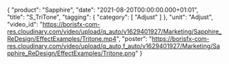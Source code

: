 {
   "product": "Sapphire",
   "date": "2021-08-20T00:00:00.000+01:01",  
   "title": "S_TriTone",
   "tagging": {
   "category": [
      "Adjust"
    ]
   },
   "unit": "Adjust",
   "video_id": "https://borisfx-com-res.cloudinary.com/video/upload/q_auto/v1629401927/Marketing/Sapphire_ReDesign/EffectExamples/Tritone.mp4",
   "poster": "https://borisfx-com-res.cloudinary.com/video/upload/q_auto,f_auto/v1629401927/Marketing/Sapphire_ReDesign/EffectExamples/Tritone.png"
}